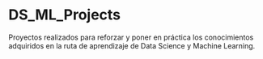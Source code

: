 # DS_ML_Projects
Proyectos realizados para reforzar y poner en práctica los conocimientos adquiridos en la ruta de aprendizaje de Data Science y Machine Learning.
